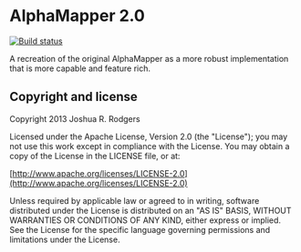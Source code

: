 # AlphaMapper 2.0

[![Build status](https://ci.appveyor.com/api/projects/status/bmr26jawropnh67e?svg=true)](https://ci.appveyor.com/project/Mr-Byte/alphamapper)

A recreation of the original AlphaMapper as a more robust implementation that is more capable and feature rich.

## Copyright and license

Copyright 2013 Joshua R. Rodgers

Licensed under the Apache License, Version 2.0 (the "License");
you may not use this work except in compliance with the License.
You may obtain a copy of the License in the LICENSE file, or at:

  [http://www.apache.org/licenses/LICENSE-2.0](http://www.apache.org/licenses/LICENSE-2.0)

Unless required by applicable law or agreed to in writing, software
distributed under the License is distributed on an "AS IS" BASIS,
WITHOUT WARRANTIES OR CONDITIONS OF ANY KIND, either express or implied.
See the License for the specific language governing permissions and
limitations under the License.
